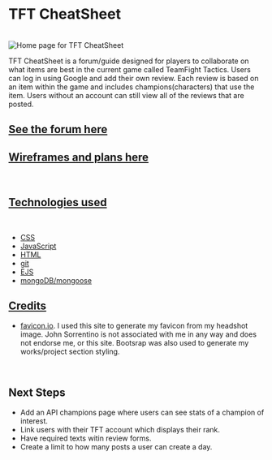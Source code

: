 <h1>TFT CheatSheet</h1>
<br>

<img src='https://scontent.xx.fbcdn.net/v/t1.15752-9/286873751_419965186534385_465612580868523122_n.png?stp=dst-png_p403x403&_nc_cat=107&ccb=1-7&_nc_sid=aee45a&_nc_ohc=ARIvQanRp6MAX8WfrSj&_nc_ad=z-m&_nc_cid=0&_nc_ht=scontent.xx&oh=03_AVIAbq97JTnJcXN10lkEtd2ASCrD8yYWZ40SHOjON6iZMQ&oe=62E2F81B' alt='Home page for TFT CheatSheet'>

<p>TFT CheatSheet is a forum/guide designed for players to collaborate on what items are best in the current game called TeamFight Tactics. Users can log in using Google and add their own review. Each review is based on an item within the game and includes champions(characters) that use the item. Users without an account can still view all of the reviews that are posted.</p>

<h2><a href='https://tftcheatsheet.herokuapp.com/'>See the forum here</a></h2>

<h2><a href='https://trello.com/b/XPpV342i/unit-2-project'>Wireframes and plans here</h2>
<br>

<h2>Technologies used</h2>
<br>

<ul>
  <li>CSS</li>
  <li>JavaScript</li>
  <li>HTML</li>
  <li>git</li>
  <li>EJS</li>
  <li>mongoDB/mongoose</li>
</ul>

<h2>Credits</h2>

<ul>
  <li><a href="https://favicon.io/favicon-converter/">favicon.io</a>. I used this site to generate my favicon from my headshot image. John Sorrentino is not associated with me in any way and does not endorse me, or this site. Bootsrap was also used to generate my works/project section styling.</li>
</ul>
<br>


<h2>Next Steps</h2>

<ul>
  <li>Add an API champions page where users can see stats of a champion of interest.</li>
  <li>Link users with their TFT account which displays their rank.</li>
  <li>Have required texts witin review forms.</li>
  <li>Create a limit to how many posts a user can create a day.</li>
</ul>
<br>